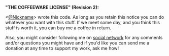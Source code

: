 **"THE COFFEEWARE LICENSE" (Revision 2):**

<[@Nickname][1]> wrote this code. As long as you retain this notice you
can do whatever you want with this stuff. If we meet some day, and you think 
this stuff is worth it, you can buy me a coffee in return. 

Also, you might consider following me on [social network][2] for any comments and/or 
questions you might have and if you'd like you can send me a donation 
at any time to support my work, ask me how!


  [1]: http://your-website.tld
  [2]: http://socialnetwork.tld/your-profile